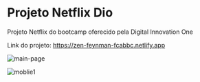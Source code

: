 # Projeto Netflix Dio

Projeto Netflix do bootcamp oferecido pela Digital Innovation One

Link do projeto: <https://zen-feynman-fcabbc.netlify.app>


![main-page](https://user-images.githubusercontent.com/70150982/146664059-6b409bd2-15d4-4c6d-90a2-6623e42ff7ef.gif)


![moblie1](https://user-images.githubusercontent.com/70150982/146664141-a6d3b555-44b6-48cb-8ccb-06ad9fcfccd6.gif)
